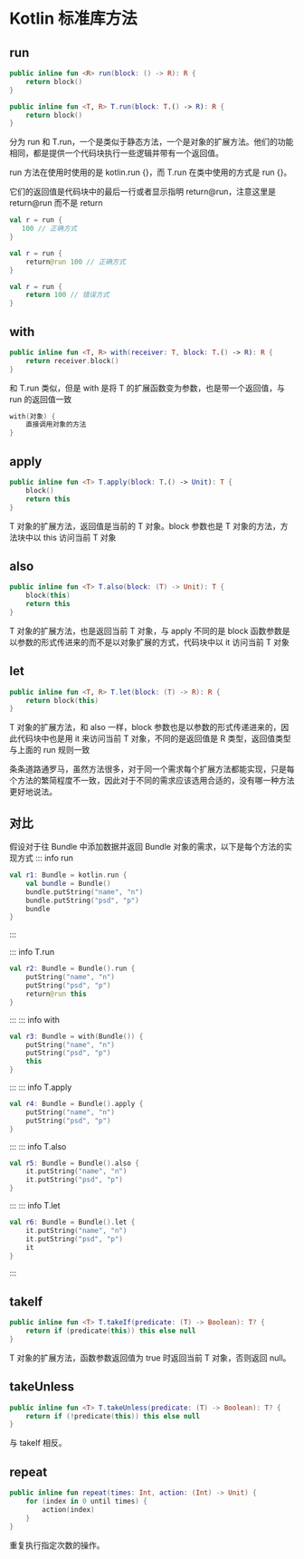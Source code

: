 # Kotlin 标准库方法

## run

```kotlin
public inline fun <R> run(block: () -> R): R {
    return block()
}

public inline fun <T, R> T.run(block: T.() -> R): R {
    return block()
}
```

分为 run 和 T.run，一个是类似于静态方法，一个是对象的扩展方法。他们的功能相同，都是提供一个代码块执行一些逻辑并带有一个返回值。

run 方法在使用时使用的是 kotlin.run {}，而 T.run 在类中使用的方式是 run {}。

它们的返回值是代码块中的最后一行或者显示指明 return@run，注意这里是 return@run 而不是 return

```kotlin
val r = run {
   100 // 正确方式
}

val r = run {
    return@run 100 // 正确方式
}

val r = run {
    return 100 // 错误方式
}
```

## with

```kotlin
public inline fun <T, R> with(receiver: T, block: T.() -> R): R {
    return receiver.block()
}
```

和 T.run 类似，但是 with 是将 T 的扩展函数变为参数，也是带一个返回值，与 run 的返回值一致

```kotlin
with(对象) {
    直接调用对象的方法
}
```

## apply

```kotlin
public inline fun <T> T.apply(block: T.() -> Unit): T {
    block()
    return this
}
```

T 对象的扩展方法，返回值是当前的 T 对象。block 参数也是 T 对象的方法，方法块中以 this 访问当前 T 对象

## also

```kotlin
public inline fun <T> T.also(block: (T) -> Unit): T {
    block(this)
    return this
}
```

T 对象的扩展方法，也是返回当前 T 对象，与 apply 不同的是 block 函数参数是以参数的形式传进来的而不是以对象扩展的方式，代码块中以 it 访问当前 T 对象

## let

```kotlin
public inline fun <T, R> T.let(block: (T) -> R): R {
    return block(this)
}
```

T 对象的扩展方法，和 also 一样，block 参数也是以参数的形式传递进来的，因此代码块中也是用 it 来访问当前 T 对象，不同的是返回值是 R 类型，返回值类型与上面的 run 规则一致

条条道路通罗马，虽然方法很多，对于同一个需求每个扩展方法都能实现，只是每个方法的繁简程度不一致，因此对于不同的需求应该选用合适的，没有哪一种方法更好地说法。

## 对比

假设对于往 Bundle 中添加数据并返回 Bundle 对象的需求，以下是每个方法的实现方式
::: info run

```kotlin
val r1: Bundle = kotlin.run {
    val bundle = Bundle()
    bundle.putString("name", "n")
    bundle.putString("psd", "p")
    bundle
}
```

:::

::: info T.run

```kotlin
val r2: Bundle = Bundle().run {
    putString("name", "n")
    putString("psd", "p")
    return@run this
}
```

:::
::: info with

```kotlin
val r3: Bundle = with(Bundle()) {
    putString("name", "n")
    putString("psd", "p")
    this
}
```

:::
::: info T.apply

```kotlin
val r4: Bundle = Bundle().apply {
    putString("name", "n")
    putString("psd", "p")
}
```

:::
::: info T.also

```kotlin
val r5: Bundle = Bundle().also {
    it.putString("name", "n")
    it.putString("psd", "p")
}
```

:::
::: info T.let

```kotlin
val r6: Bundle = Bundle().let {
    it.putString("name", "n")
    it.putString("psd", "p")
    it
}
```

:::

## takeIf

```kotlin
public inline fun <T> T.takeIf(predicate: (T) -> Boolean): T? {
    return if (predicate(this)) this else null
}
```

T 对象的扩展方法，函数参数返回值为 true 时返回当前 T 对象，否则返回 null。

## takeUnless

```kotlin
public inline fun <T> T.takeUnless(predicate: (T) -> Boolean): T? {
    return if (!predicate(this)) this else null
}
```

与 takeIf 相反。

## repeat

```kotlin
public inline fun repeat(times: Int, action: (Int) -> Unit) {
    for (index in 0 until times) {
        action(index)
    }
}
```

重复执行指定次数的操作。
